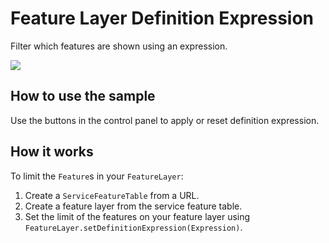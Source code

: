 # Feature Layer Definition Expression

Filter which features are shown using an expression.

![](FeatureLayerDefinitionExpression.gif)

## How to use the sample

Use the buttons in the control panel to apply or reset definition
expression.

## How it works

To limit the `Feature`s in your `FeatureLayer`:

1.  Create a `ServiceFeatureTable` from a URL.
2.  Create a feature layer from the service feature table.
3.  Set the limit of the features on your feature layer using
    `FeatureLayer.setDefinitionExpression(Expression)`.
